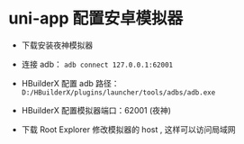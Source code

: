 # uni-app 配置安卓模拟器

+ 下载安装夜神模拟器

+ 连接 adb： `adb connect 127.0.0.1:62001`

+ HBuilderX 配置 adb 路径：`D:/HBuilderX/plugins/launcher/tools/adbs/adb.exe`

+ HBuilderX 配置模拟器端口：62001 (夜神)

+ 下载 Root Explorer 修改模拟器的 host , 这样可以访问局域网
